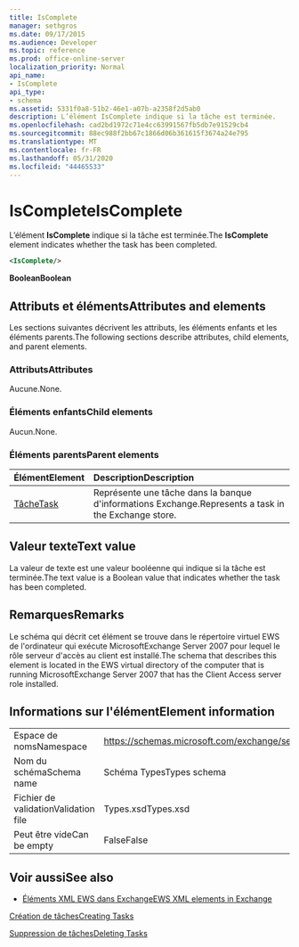 ```yaml
---
title: IsComplete
manager: sethgros
ms.date: 09/17/2015
ms.audience: Developer
ms.topic: reference
ms.prod: office-online-server
localization_priority: Normal
api_name:
- IsComplete
api_type:
- schema
ms.assetid: 5331f0a8-51b2-46e1-a07b-a2358f2d5ab0
description: L’élément IsComplete indique si la tâche est terminée.
ms.openlocfilehash: cad2bd1972c71e4cc63991567fb5db7e91529cb4
ms.sourcegitcommit: 88ec988f2bb67c1866d06b361615f3674a24e795
ms.translationtype: MT
ms.contentlocale: fr-FR
ms.lasthandoff: 05/31/2020
ms.locfileid: "44465533"
---
```

# <a name="iscomplete"></a><span data-ttu-id="2448c-103">IsComplete</span><span class="sxs-lookup"><span data-stu-id="2448c-103">IsComplete</span></span>

<span data-ttu-id="2448c-104">L’élément **IsComplete** indique si la tâche est terminée.</span><span class="sxs-lookup"><span data-stu-id="2448c-104">The **IsComplete** element indicates whether the task has been completed.</span></span> 
  
```xml
<IsComplete/>
```

 <span data-ttu-id="2448c-105">**Boolean**</span><span class="sxs-lookup"><span data-stu-id="2448c-105">**Boolean**</span></span>
## <a name="attributes-and-elements"></a><span data-ttu-id="2448c-106">Attributs et éléments</span><span class="sxs-lookup"><span data-stu-id="2448c-106">Attributes and elements</span></span>

<span data-ttu-id="2448c-107">Les sections suivantes décrivent les attributs, les éléments enfants et les éléments parents.</span><span class="sxs-lookup"><span data-stu-id="2448c-107">The following sections describe attributes, child elements, and parent elements.</span></span>
  
### <a name="attributes"></a><span data-ttu-id="2448c-108">Attributs</span><span class="sxs-lookup"><span data-stu-id="2448c-108">Attributes</span></span>

<span data-ttu-id="2448c-109">Aucune.</span><span class="sxs-lookup"><span data-stu-id="2448c-109">None.</span></span>
  
### <a name="child-elements"></a><span data-ttu-id="2448c-110">Éléments enfants</span><span class="sxs-lookup"><span data-stu-id="2448c-110">Child elements</span></span>

<span data-ttu-id="2448c-111">Aucun.</span><span class="sxs-lookup"><span data-stu-id="2448c-111">None.</span></span>
  
### <a name="parent-elements"></a><span data-ttu-id="2448c-112">Éléments parents</span><span class="sxs-lookup"><span data-stu-id="2448c-112">Parent elements</span></span>

|<span data-ttu-id="2448c-113">**Élément**</span><span class="sxs-lookup"><span data-stu-id="2448c-113">**Element**</span></span>|<span data-ttu-id="2448c-114">**Description**</span><span class="sxs-lookup"><span data-stu-id="2448c-114">**Description**</span></span>|
|:-----|:-----|
|[<span data-ttu-id="2448c-115">Tâche</span><span class="sxs-lookup"><span data-stu-id="2448c-115">Task</span></span>](task.md) <br/> |<span data-ttu-id="2448c-116">Représente une tâche dans la banque d'informations Exchange.</span><span class="sxs-lookup"><span data-stu-id="2448c-116">Represents a task in the Exchange store.</span></span>  <br/> |
   
## <a name="text-value"></a><span data-ttu-id="2448c-117">Valeur texte</span><span class="sxs-lookup"><span data-stu-id="2448c-117">Text value</span></span>

<span data-ttu-id="2448c-118">La valeur de texte est une valeur booléenne qui indique si la tâche est terminée.</span><span class="sxs-lookup"><span data-stu-id="2448c-118">The text value is a Boolean value that indicates whether the task has been completed.</span></span>
  
## <a name="remarks"></a><span data-ttu-id="2448c-119">Remarques</span><span class="sxs-lookup"><span data-stu-id="2448c-119">Remarks</span></span>

<span data-ttu-id="2448c-120">Le schéma qui décrit cet élément se trouve dans le répertoire virtuel EWS de l'ordinateur qui exécute MicrosoftExchange Server 2007 pour lequel le rôle serveur d'accès au client est installé.</span><span class="sxs-lookup"><span data-stu-id="2448c-120">The schema that describes this element is located in the EWS virtual directory of the computer that is running MicrosoftExchange Server 2007 that has the Client Access server role installed.</span></span>
  
## <a name="element-information"></a><span data-ttu-id="2448c-121">Informations sur l'élément</span><span class="sxs-lookup"><span data-stu-id="2448c-121">Element information</span></span>

|||
|:-----|:-----|
|<span data-ttu-id="2448c-122">Espace de noms</span><span class="sxs-lookup"><span data-stu-id="2448c-122">Namespace</span></span>  <br/> |https://schemas.microsoft.com/exchange/services/2006/types  <br/> |
|<span data-ttu-id="2448c-123">Nom du schéma</span><span class="sxs-lookup"><span data-stu-id="2448c-123">Schema name</span></span>  <br/> |<span data-ttu-id="2448c-124">Schéma Types</span><span class="sxs-lookup"><span data-stu-id="2448c-124">Types schema</span></span>  <br/> |
|<span data-ttu-id="2448c-125">Fichier de validation</span><span class="sxs-lookup"><span data-stu-id="2448c-125">Validation file</span></span>  <br/> |<span data-ttu-id="2448c-126">Types.xsd</span><span class="sxs-lookup"><span data-stu-id="2448c-126">Types.xsd</span></span>  <br/> |
|<span data-ttu-id="2448c-127">Peut être vide</span><span class="sxs-lookup"><span data-stu-id="2448c-127">Can be empty</span></span>  <br/> |<span data-ttu-id="2448c-128">False</span><span class="sxs-lookup"><span data-stu-id="2448c-128">False</span></span>  <br/> |
   
## <a name="see-also"></a><span data-ttu-id="2448c-129">Voir aussi</span><span class="sxs-lookup"><span data-stu-id="2448c-129">See also</span></span>



- [<span data-ttu-id="2448c-130">Éléments XML EWS dans Exchange</span><span class="sxs-lookup"><span data-stu-id="2448c-130">EWS XML elements in Exchange</span></span>](ews-xml-elements-in-exchange.md)


[<span data-ttu-id="2448c-131">Création de tâches</span><span class="sxs-lookup"><span data-stu-id="2448c-131">Creating Tasks</span></span>](https://msdn.microsoft.com/library/0ef97334-e8a0-4f67-a23a-dd9e2bbad49f%28Office.15%29.aspx)
  
[<span data-ttu-id="2448c-132">Suppression de tâches</span><span class="sxs-lookup"><span data-stu-id="2448c-132">Deleting Tasks</span></span>](https://msdn.microsoft.com/library/a3d7e25f-8a35-4901-b1d9-d31f418ab340%28Office.15%29.aspx)

